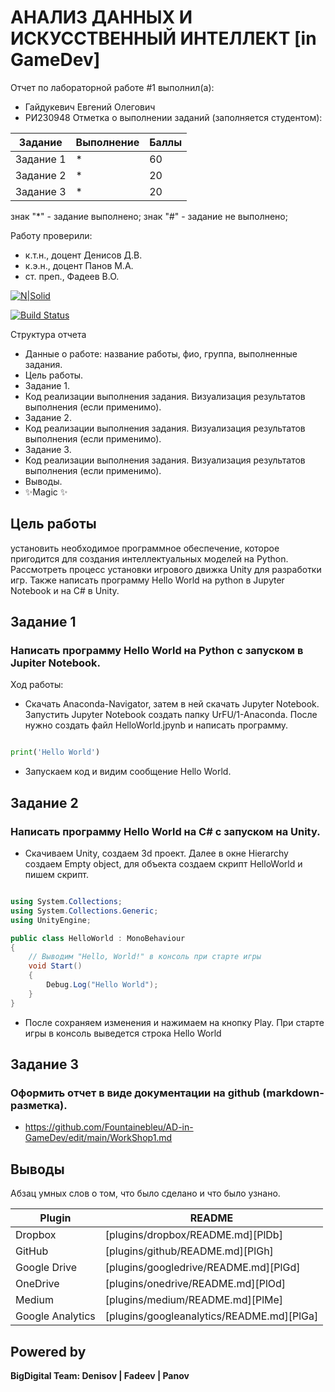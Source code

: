 # АНАЛИЗ ДАННЫХ И ИСКУССТВЕННЫЙ ИНТЕЛЛЕКТ [in GameDev]
Отчет по лабораторной работе #1 выполнил(а):
- Гайдукевич Евгений Олегович
- РИ230948
Отметка о выполнении заданий (заполняется студентом):

| Задание | Выполнение | Баллы |
| ------ | ------ | ------ |
| Задание 1 | * | 60 |
| Задание 2 | * | 20 |
| Задание 3 | * | 20 |

знак "*" - задание выполнено; знак "#" - задание не выполнено;

Работу проверили:
- к.т.н., доцент Денисов Д.В.
- к.э.н., доцент Панов М.А.
- ст. преп., Фадеев В.О.

[![N|Solid](https://cldup.com/dTxpPi9lDf.thumb.png)](https://nodesource.com/products/nsolid)

[![Build Status](https://travis-ci.org/joemccann/dillinger.svg?branch=master)](https://travis-ci.org/joemccann/dillinger)

Структура отчета

- Данные о работе: название работы, фио, группа, выполненные задания.
- Цель работы.
- Задание 1.
- Код реализации выполнения задания. Визуализация результатов выполнения (если применимо).
- Задание 2.
- Код реализации выполнения задания. Визуализация результатов выполнения (если применимо).
- Задание 3.
- Код реализации выполнения задания. Визуализация результатов выполнения (если применимо).
- Выводы.
- ✨Magic ✨

## Цель работы
установить необходимое программное обеспечение, которое пригодится для создания интеллектуальных моделей на Python. Рассмотреть процесс установки игрового движка Unity для разработки игр. Также написать программу Hello World на python в Jupyter Notebook и на C# в Unity.

## Задание 1
### Написать программу Hello World на Python с запуском в Jupiter Notebook.
Ход работы:
- Скачать Anaconda-Navigator, затем в ней скачать Jupyter Notebook. Запустить Jupyter Notebook создать папку UrFU/1-Anaconda. После нужно создать файл HelloWorld.jpynb и написать программу.

```py

print('Hello World')

```

- Запускаем код и видим сообщение Hello World.


## Задание 2
### Написать программу Hello World на C# с запуском на Unity.

- Скачиваем Unity, создаем 3d проект. Далее в окне Hierarchy создаем Empty object, для объекта создаем скрипт HelloWorld и пишем скрипт.

```csharp

using System.Collections;
using System.Collections.Generic;
using UnityEngine;

public class HelloWorld : MonoBehaviour
{
    // Выводим "Hello, World!" в консоль при старте игры
    void Start()
    {
        Debug.Log("Hello World");
    }
}

```

- После сохраняем изменения и нажимаем на кнопку Play. При старте игры в консоль выведется строка Hello World

## Задание 3
### Оформить отчет в виде документации на github (markdown-разметка).

- https://github.com/Fountainebleu/AD-in-GameDev/edit/main/WorkShop1.md

## Выводы

Абзац умных слов о том, что было сделано и что было узнано.

| Plugin | README |
| ------ | ------ |
| Dropbox | [plugins/dropbox/README.md][PlDb] |
| GitHub | [plugins/github/README.md][PlGh] |
| Google Drive | [plugins/googledrive/README.md][PlGd] |
| OneDrive | [plugins/onedrive/README.md][PlOd] |
| Medium | [plugins/medium/README.md][PlMe] |
| Google Analytics | [plugins/googleanalytics/README.md][PlGa] |

## Powered by

**BigDigital Team: Denisov | Fadeev | Panov**
